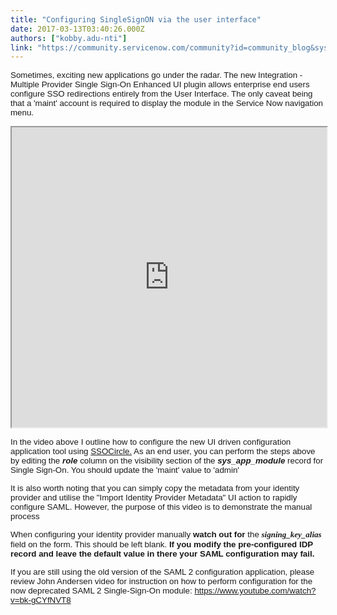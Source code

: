 ```yaml
---
title: "Configuring SingleSignON via the user interface"
date: 2017-03-13T03:40:26.000Z
authors: ["kobby.adu-nti"]
link: "https://community.servicenow.com/community?id=community_blog&sys_id=e04daee5dbd0dbc01dcaf3231f96193d"
---
```

<p><span style="font-family: helvetica; font-size: 10pt;">Sometimes, exciting new applications go under the radar. The new Integration - Multiple Provider Single Sign-On Enhanced UI plugin allows enterprise end users configure SSO redirections entirely from the User Interface. The only caveat being that a 'maint' account is required to display the module in the Service Now navigation menu.</span></p><p></p><p><span style="font-family: helvetica; font-size: 10pt;"><iframe id='video_tinymce_9048' style='width: 100%; height: 480px;' src=https://youtube.com/embed/-AuFEZekCVw?showinfo=0></iframe></span></p><p></p><p><span style="font-family: helvetica; font-size: 10pt;">In the video above I outline how to configure the new UI driven configuration application tool using <a href="http://www.ssocircle.com/en/" title="http://www.ssocircle.com/en/">SSOCircle.</a> As an end user, you can perform the steps above by editing the <strong><em>role</em></strong> column on the visibility section of the <strong><em>sys_app_module</em></strong> record for Single Sign-On. You should update the 'maint' value to 'admin'</span></p><p></p><p><span style="font-size: 10pt; font-family: helvetica;">It is also worth noting that you can simply copy the metadata from your identity provider and utilise the "Import Identity Provider Metadata" UI action to rapidly configure SAML. However, the purpose of this video is to demonstrate the manual process</span></p><p></p><p><span style="font-size: 10pt; font-family: helvetica;">When configuring your identity provider manually <strong>watch out for</strong> the <strong><span style="font-size: 0.975em; background-position: initial; font-family: Georgia, 'Source Serif Pro', serif;"><em>signing_key_alias</em></span> </strong>field on the form. This should be left blank. <strong>If you modify the pre-configured IDP record and leave the default value in there your SAML configuration may fail.</strong></span></p><p></p><p><span style="font-family: helvetica; font-size: 10pt;">If you are still using the old version of the SAML 2 configuration application, please review John Andersen video for instruction on how to perform configuration for the now deprecated SAML 2 Single-Sign-On module: <a title="" _jive_internal="true" href="https://www.youtube.com/watch?v=bk-gCYfNVT8" rel="nofollow" target="_blank">https://www.youtube.com/watch?v=bk-gCYfNVT8</a></span></p>
